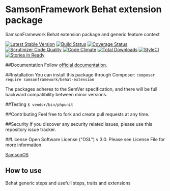 # SamsonFramework Behat extension package
 
SamsonFramework Behat extension package and generic feature context

[![Latest Stable Version](https://poser.pugx.org/samsonframework/behat-extension/v/stable.svg)](https://packagist.org/packages/samsonframework/behat-extension)
[![Build Status](https://scrutinizer-ci.com/g/samsonframework/behat-extension/badges/build.png?b=master)](https://scrutinizer-ci.com/g/samsonframework/behat-extension/build-status/master)
[![Coverage Status](https://coveralls.io/repos/github/samsonframework/behat-extension/badge.svg?branch=master)](https://coveralls.io/github/samsonframework/behat-extension?branch=master)
[![Scrutinizer Code Quality](https://scrutinizer-ci.com/g/samsonframework/behat-extension/badges/quality-score.png?b=master)](https://scrutinizer-ci.com/g/samsonframework/behat-extension/?branch=master)
[![Code Climate](https://codeclimate.com/github/samsonframework/behat-extension/badges/gpa.svg)](https://codeclimate.com/github/samsonframework/behat-extension)
[![Total Downloads](https://poser.pugx.org/samsonframework/behat-extension/downloads.svg)](https://packagist.org/packages/samsonframework/behat-extension)
[![StyleCI](https://styleci.io/repos/77138455/shield?branch=master)](https://styleci.io/repos/77138455)
[![Stories in Ready](https://badge.waffle.io/samsonframework/behat-extension.png?label=ready&title=Ready)](https://waffle.io/samsonframework/behat-extension)

##Documentation
Follow [official documentation](http://github.com/samsonframework/behat-extension/blob/master/docs/Index.md).

##Installation
You can install this package through Composer:
```composer require samsonframework/behat-extension```

The packages adheres to the SemVer specification, and there will be full backward compatibility between minor versions.

##Testing
```$ vendor/bin/phpunit```

##Contributing
Feel free to fork and create pull requests at any time.

##Security
If you discover any security related issues, please use this repository issue tracker.

##License
Open Software License ("OSL") v 3.0. Please see License File for more information.

[SamsonOS](http://samsonos.com)


## How to use
Behat generic steps and usefull steps, traits and extensions

